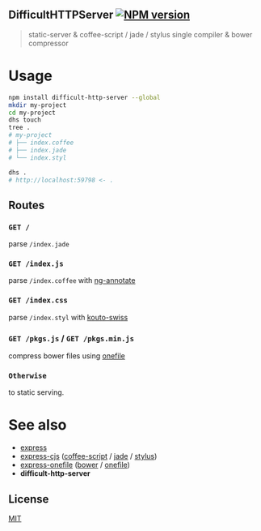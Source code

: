 DifficultHTTPServer [![NPM version][npm-image]][npm]
---

> static-server & coffee-script / jade / stylus single compiler & bower compressor

# Usage

```bash
npm install difficult-http-server --global
mkdir my-project
cd my-project
dhs touch
tree .
# my-project
# ├── index.coffee
# ├── index.jade
# └── index.styl

dhs .
# http://localhost:59798 <- .
```

## Routes

### `GET /`
parse `/index.jade`

### `GET /index.js`
parse `/index.coffee` with [ng-annotate][A]

### `GET /index.css`
parse `/index.styl` with [kouto-swiss][B]

### `GET /pkgs.js` / `GET /pkgs.min.js`
compress bower files using [onefile][C]

### `Otherwise`
to static serving.

[A]: https://github.com/olov/ng-annotate#readme
[B]: https://github.com/krkn/kouto-swiss#readme
[C]: https://github.com/59naga/onefile#readme

# See also
* [express][1]
* [express-cjs][2] ([coffee-script][2-1] / [jade][2-2] / [stylus][2-3])
* [express-onefile][3] ([bower][3-1] / [onefile][3-2])
* __difficult-http-server__

[1]: https://github.com/strongloop/express#readme

[2]: https://github.com/59naga/express-cjs#readme
[2-1]: https://github.com/jashkenas/coffee-script#readme
[2-2]: https://github.com/jadejs/jade#readme
[2-3]: https://github.com/stylus/stylus#readme

[3]: https://github.com/59naga/express-onefile#readme
[3-1]: https://github.com/bower/bower#readme
[3-2]: https://github.com/59naga/onefile#readme

License
---
[MIT][License]

[License]: http://59naga.mit-license.org/

[sauce-image]: http://soysauce.berabou.me/u/59798/difficult-http-server.svg
[sauce]: https://saucelabs.com/u/59798
[npm-image]:https://img.shields.io/npm/v/difficult-http-server.svg?style=flat-square
[npm]: https://npmjs.org/package/difficult-http-server
[travis-image]: http://img.shields.io/travis/59naga/difficult-http-server.svg?style=flat-square
[travis]: https://travis-ci.org/59naga/difficult-http-server
[coveralls-image]: http://img.shields.io/coveralls/59naga/difficult-http-server.svg?style=flat-square
[coveralls]: https://coveralls.io/r/59naga/difficult-http-server?branch=master
